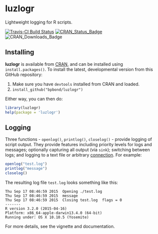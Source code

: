 # luzlogr
Lightweight logging for R scripts.

[![Travis-CI Build Status](https://travis-ci.org/bpbond/luzlogr.svg?branch=master)](https://travis-ci.org/bpbond/luzlogr)
[![CRAN_Status_Badge](http://www.r-pkg.org/badges/version/luzlogr)](http://cran.r-project.org/package=luzlogr)
![CRAN_Downloads_Badge](http://cranlogs.r-pkg.org/badges/luzlogr)

## Installing

**luzlogr** is available from [CRAN](http://cran.r-project.org/package=luzlogr), and can be installed using `install.packages()`. To install the latest, developmental version from this GitHub repository:

1. Make sure you have `devtools` installed from CRAN and loaded.
2. `install_github("bpbond/luzlogr")`

Either way, you can then do:
```R
library(luzlogr)
help(package = 'luzlogr')
```

## Logging

Three functions - `openlog()`, `printlog()`, `closelog()` - provide logging of script output. They provide features including priority levels for logs and messages; optionally capturing all output (via `sink`); switching between logs; and logging to a text file or arbitrary [connection](https://stat.ethz.ch/R-manual/R-devel/library/base/html/connections.html). For example:
```R
openlog("test.log")
printlog("message")
closelog()
```
The resulting log file `test.log` looks something like this:
```
Thu Sep 17 08:46:59 2015  Opening ./test.log
Thu Sep 17 08:46:59 2015  message
Thu Sep 17 08:46:59 2015  Closing test.log  flags = 0
-------
R version 3.2.0 (2015-04-16)
Platform: x86_64-apple-darwin13.4.0 (64-bit)
Running under: OS X 10.10.5 (Yosemite)
```

For more details, see the vignette and documentation.
